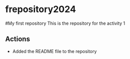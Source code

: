 # frepository2024
#My first repository
This is the repository for the activity 1

## Actions
- Added the README file to the repository
